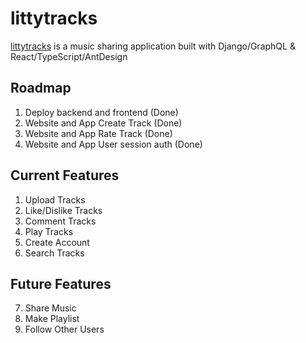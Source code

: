 # littytracks
[littytracks](https://littytracks.herokuapp.com/) is a music sharing application built with Django/GraphQL & React/TypeScript/AntDesign

## Roadmap
1. Deploy backend and frontend (Done)
2. Website and App Create Track (Done)
3. Website and App Rate Track (Done)
4. Website and App User session auth (Done)

## Current Features
1. Upload Tracks
2. Like/Dislike Tracks
3. Comment Tracks
4. Play Tracks
5. Create Account
6. Search Tracks

## Future Features
7. Share Music
8. Make Playlist
9. Follow Other Users
